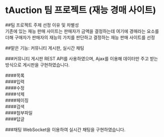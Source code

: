 # tAuction 팀 프로젝트 (재능 경매 사이트)

##팀 프로젝트 주제 선정 이유 및 차별성    
  기존에 있는 재능 판매 사이트는 판매자가 금액을 결정하는데 여기에 경매라는 요소를 더해 구매자가 판매자의 재능의 가치를 판단하고 결정하는 재능 판매 사이트를 선정
 
 
##맡은 기능: 커뮤니티 게시판, 실시간 채팅

###커뮤니티 게시판
REST API를 사용하였으며, Ajax를 이용해 데이터만 주고 받는 방식으로 게시판을 구현하였습니다.

####목록     
####입력   
####수정   
####삭제   
####페이징   
####검색   
####첨부파일   
####답글   
 
###채팅
WebSocket을 이용하여 실시간 채팅을 구현하였습니다.


